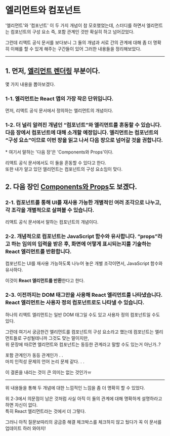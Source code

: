 # 엘리먼트와 컴포넌트
'엘리먼트'와 '컴포넌트' 이 두 가지 개념이 참 모호했었는데, 스터디를 하면서 엘리먼트는 컴포넌트의 구성 요소 즉, 포함 관계인 것만 확실히 하고 넘어갔었다.

그런데 리액트 공식 문서를 보다보니 그 둘의 개념과 서로 간의 관계에 대해 좀 더 명확히 이해를 할 수 있게 해주는 구간들이 있어 그러한 내용들을 정리해보았다.

--------------


## 1. 먼저, [엘리먼트 렌더링](https://ko.reactjs.org/docs/rendering-elements.html) 부분이다.

몇 가지 내용을 뽑아보겠다.
### 1-1. 엘리먼트는 React 앱의 가장 작은 단위입니다.
먼저, 리액트 공식 문서에서 정의하는 엘리먼트의 개념이다.

### 1-2. 더 널리 알려진 개념인 “컴포넌트”와 엘리먼트를 혼동할 수 있습니다. 다음 장에서 컴포넌트에 대해 소개할 예정입니다. 엘리먼트는 컴포넌트의 “구성 요소”이므로 이번 장을 읽고 나서 다음 장으로 넘어갈 것을 권합니다.
\* 여기서 말하는 '다음 장'은 'Components와 Props'이다.

리액트 공식 문서에서도 이 둘을 혼동할 수 있다고 한다. <br />
또한 내가 알고 있던 엘리먼트는 컴포넌트의 구성 요소임이 맞다.

## 2. 다음 장인 [Components와 Props](https://ko.reactjs.org/docs/components-and-props.html)도 보겠다.

### 2-1. 컴포넌트를 통해 UI를 재사용 가능한 개별적인 여러 조각으로 나누고, 각 조각을 개별적으로 살펴볼 수 있습니다.
리액트 공식 문서에서 말하는 컴포넌트의 개념이다.

### 2-2. 개념적으로 컴포넌트는 JavaScript 함수와 유사합니다. “props”라고 하는 임의의 입력을 받은 후, 화면에 어떻게 표시되는지를 기술하는 React 엘리먼트를 반환합니다.
컴포넌트는 UI를 재사용 가능하도록 나누어 놓은 개별 조각이면서, JavaScript 함수와 유사하다.

이것이 **React 엘리먼트를 반환**한다고 한다.

### 2-3. 이전까지는 DOM 태그만을 사용해 React 엘리먼트를 나타냈습니다. React 엘리먼트는 사용자 정의 컴포넌트로도 나타낼 수 있습니다.
하나의 리액트 엘리먼트는 일반 DOM 태그일 수도 있고 사용자 정의 컴포넌트일 수도 있다.

그런데 여기서 궁금한건 엘리먼트를 컴포넌트의 구성 요소라고 했는데 컴포넌트는 엘리먼트들로 구성될테니까 그것도 맞는 말이지만, <br />
위 문장에 따르면 엘리먼트와 컴포넌트는 동등한 관계라고 말할 수도 있는거 아닌가..?

포함 관계인가 동등 관계인가 . . <br />
마치 인적성 문제의 언어 논리 문제 같다. . . 

이 결론을 내리는 것이 큰 의미는 없는 것인가ㅠ

-------------

위 내용들을 통해 두 개념에 대한 느낌적인 느낌을 좀 더 명확히 할 수 있었다.

위 2-3에서 의문점이 남은 것처럼 사실 아직 이 둘의 관계에 대해 명확하게 설명하라고 하면 자신이 없다. <br />
특히 React 엘리먼트라는 것에서 더 그렇다.

그러니 아직 질문보따리의 궁금증 해결 체크박스를 체크하지 않고 뒀다가 꼭 이 문서를 업데이트 하러 와야지!
